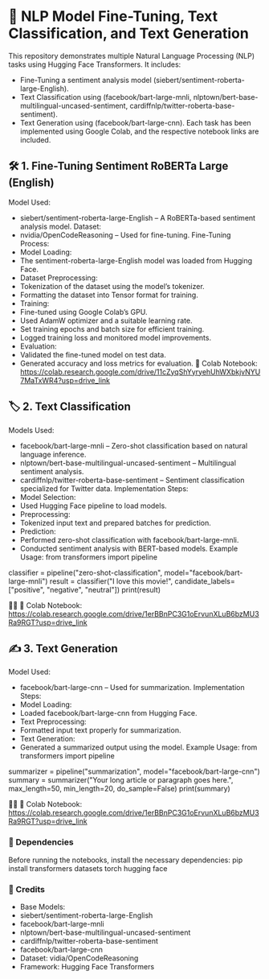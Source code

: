 

# 🚀 NLP Model Fine-Tuning, Text Classification, and Text Generation

This repository demonstrates multiple Natural Language Processing (NLP) tasks using Hugging Face Transformers. It includes:
- Fine-Tuning a sentiment analysis model (siebert/sentiment-roberta-large-English).
- Text Classification using (facebook/bart-large-mnli, nlptown/bert-base-multilingual-uncased-sentiment, cardiffnlp/twitter-roberta-base-sentiment).
- Text Generation using (facebook/bart-large-cnn).
Each task has been implemented using Google Colab, and the respective notebook links are included.

## 🛠️ 1. Fine-Tuning Sentiment RoBERTa Large (English)
Model Used:
- siebert/sentiment-roberta-large-English – A RoBERTa-based sentiment analysis model.
Dataset:
- nvidia/OpenCodeReasoning – Used for fine-tuning.
Fine-Tuning Process:
- Model Loading:
- The sentiment-roberta-large-English model was loaded from Hugging Face.
- Dataset Preprocessing:
- Tokenization of the dataset using the model’s tokenizer.
- Formatting the dataset into Tensor format for training.
- Training:
- Fine-tuned using  Google Colab’s GPU.
- Used AdamW optimizer and a suitable learning rate.
- Set training epochs and batch size for efficient training.
- Logged training loss and monitored model improvements.
- Evaluation:
- Validated the fine-tuned model on test data.
- Generated accuracy and loss metrics for evaluation.
🔗 Colab Notebook: https://colab.research.google.com/drive/11cZyqShYyryehUhWXbkjvNYU7MaTxWR4?usp=drive_link

## 🏷️ 2. Text Classification
Models Used:
- facebook/bart-large-mnli – Zero-shot classification based on natural language inference.
- nlptown/bert-base-multilingual-uncased-sentiment – Multilingual sentiment analysis.
- cardiffnlp/twitter-roberta-base-sentiment – Sentiment classification specialized for Twitter data.
Implementation Steps:
- Model Selection:
- Used Hugging Face pipeline to load models.
- Preprocessing:
- Tokenized input text and prepared batches for prediction.
- Prediction:
- Performed zero-shot classification with facebook/bart-large-mnli.
- Conducted sentiment analysis with BERT-based models.
Example Usage:
from transformers import pipeline

classifier = pipeline("zero-shot-classification", model="facebook/bart-large-mnli")
result = classifier("I love this movie!", candidate_labels=["positive", "negative", "neutral"])
print(result)


🔗 Colab Notebook: https://colab.research.google.com/drive/1erBBnPC3G1oErvunXLuB6bzMU3Ra9RGT?usp=drive_link

## ✍️ 3. Text Generation
Model Used:
- facebook/bart-large-cnn – Used for summarization.
Implementation Steps:
- Model Loading:
- Loaded facebook/bart-large-cnn from Hugging Face.
- Text Preprocessing:
- Formatted input text properly for summarization.
- Text Generation:
- Generated a summarized output using the model.
Example Usage:
from transformers import pipeline

summarizer = pipeline("summarization", model="facebook/bart-large-cnn")
summary = summarizer("Your long article or paragraph goes here.", max_length=50, min_length=20, do_sample=False)
print(summary)


🔗 Colab Notebook: https://colab.research.google.com/drive/1erBBnPC3G1oErvunXLuB6bzMU3Ra9RGT?usp=drive_link

### 🔧 Dependencies
Before running the notebooks, install the necessary dependencies:
pip install transformers datasets torch hugging face



### 📌 Credits
- Base Models:
- siebert/sentiment-roberta-large-English
- facebook/bart-large-mnli
- nlptown/bert-base-multilingual-uncased-sentiment
- cardiffnlp/twitter-roberta-base-sentiment
- facebook/bart-large-cnn
- Dataset: vidia/OpenCodeReasoning
- Framework: Hugging Face Transformers


